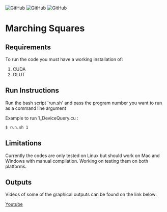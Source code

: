 ![GitHub](https://img.shields.io/github/license/deep-stuff-08/Cuda-By-Example?style=plastic) ![GitHub](https://img.shields.io/badge/platforms-linux-success?style=plastic) ![GitHub](https://img.shields.io/badge/dependency-CUDA|GLUT-orange?style=plastic)

# Marching Squares

## Requirements
To run the code you must have a working installation of:

1. CUDA
1. GLUT

## Run Instructions

Run the bash script 'run.sh' and pass the program number you want to run as a command line argument

Example to run 1_DeviceQuery.cu :

```bash
$ run.sh 1
```

## Limitations

Currently the codes are only tested on Linux but should work on Mac and Windows with manual compilation. Working on testing them on both platforms.

## Outputs
Videos of some of the graphical outputs can be found on the link below:

[Youtube](https://youtube.com/playlist?list=PLN1wJm489qPKfOnd-vkOz5yYW9RSGzXgn)